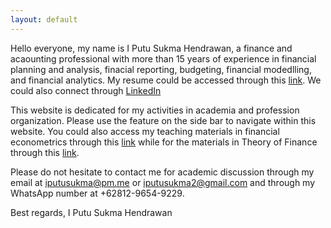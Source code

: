 ```yaml
---
layout: default
---
```


Hello everyone, my name is I Putu Sukma Hendrawan, a finance and acaounting professional with more than 15 years of experience in financial planning and analysis, finacial reporting, budgeting, financial modedlling, and financial analytics. My resume could be accessed through this [link](https://git-iputusukma.github.io). We could also connect through [LinkedIn](https://linkedin.com/in/iputusukma)

This website is dedicated for my activities in academia and profession organization. Please use the feature on the side bar to navigate within this website. You could also access my teaching materials in financial econometrics through this [link](https://iputusukma-book.github.io/finecon) while for the materials in Theory of Finance through this [link](https://iputusukma-book.github.io/fintheory).

Please do not hesitate to contact me for academic discussion through my email at [iputusukma@pm.me](mailto:iputusukma@pm.me) or [iputusukma2@gmail.com](mailto:iputusukma2@gmail.com) and through my WhatsApp number at +62812-9654-9229.

Best regards,
I Putu Sukma Hendrawan
